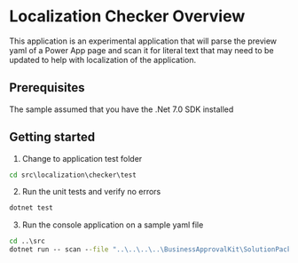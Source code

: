 # Localization Checker Overview

This application is an experimental application that will parse the preview yaml of a Power App page and scan it for literal text that may need to be updated to help with localization of the application.

## Prerequisites

The sample assumed that you have the .Net 7.0 SDK installed

## Getting started

1. Change to application test folder

```cmd
cd src\localization\checker\test
```

2. Run the unit tests and verify no errors

```cmd
dotnet test
```

3. Run the console application on a sample yaml file

```cmd
cd ..\src
dotnet run -- scan --file "..\..\..\..\BusinessApprovalKit\SolutionPackage\src\CanvasApps\src\cat_processdesigner_57f47\Src\scrWorkflowDesignerScreen.fx.yaml" --config config.yaml
```
